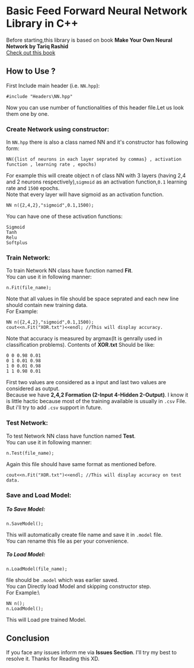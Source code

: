 # Basic Feed Forward Neural Network Library in C++
Before starting,this library is based on book **Make Your Own Neural Network by Tariq Rashid**\
[Check out this book](https://kupdf.net/download/make-your-own-neural-network-tariq-rashid-chb-books_598f6fe5dc0d60e932300d19_pdf)
## How to Use ?
First Include main header (i.e. ```NN.hpp```):
```
#include "Headers\NN.hpp"
``` 
Now you can use number of functionalities of this header file.Let us look them one by one.
### Create Network using constructor:
In ```NN.hpp``` there is also a class named NN and it's constructor has following form:
```
NN({list of neurons in each layer seprated by commas} , activation function , learning rate , epochs)
```
For example this will create object n of class NN with 3 layers (having 2,4 and 2 neurons respectively),```sigmoid``` as an activation function,```0.1``` learning rate and ```1500``` epochs.\
Note that every layer will have sigmoid as an activation function.
```
NN n({2,4,2},"sigmoid",0.1,1500);
```
You can have one of these activation functions:
```
Sigmoid
Tanh
Relu
Softplus
```
### Train Network:
To train Network NN class have function named **Fit**.\
You can use it in following manner:
```
n.Fit(file_name);
```
Note that all values in file should be space seprated and each new line should contain new training data.\
For Example:
```
NN n({2,4,2},"sigmoid",0.1,1500);
cout<<n.Fit("XOR.txt")<<endl; //This will display accuracy.
```
Note that accuracy is measured by argmax(It is genrally used in classification problems).
Contents of **XOR.txt** Should be like:
```
0 0 0.98 0.01
0 1 0.01 0.98
1 0 0.01 0.98
1 1 0.98 0.01
```
First two values are considered as a input and last two values are considered as output.\
Because we have **2,4,2 Formation (2-Input 4-Hidden 2-Output)**.
I know it is little hactic because most of the training available is usually in ```.csv``` File.\
But i'll try to add ```.csv``` support in future.
### Test Network:
To test Network NN class have function named **Test**.\
You can use it in following manner:
```
n.Test(file_name);
```
Again this file should have same format as mentioned before.
```
cout<<n.Fit("XOR.txt")<<endl; //This will display accuracy on test data.
```
### Save and Load Model:
##### To Save Model:
```
n.SaveModel();
```
This will automatically create file name and save it in ```.model``` file.\
You can rename this file as per your convenience.
##### To Load Model:
```
n.LoadModel(file_name);
```
file should be ```.model``` which was earlier saved.\
You can Directly load Model and skipping constructor step.\
For Example:\
```
NN n();
n.LoadModel();
```
This will Load pre trained Model.
## Conclusion
If you face any issues inform me via **Issues Section**. I'll try my best to resolve it.
Thanks for Reading this XD.
